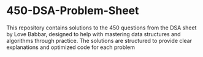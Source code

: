 # 450-DSA-Problem-Sheet
This repository contains solutions to the 450 questions from the DSA sheet by Love Babbar, designed to help with mastering data structures and algorithms through practice. The solutions are structured to provide clear explanations and optimized code for each problem
